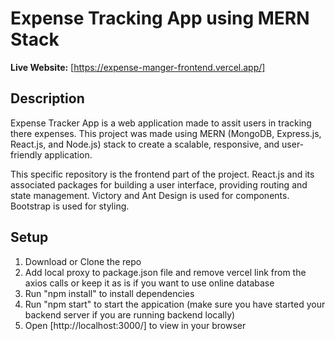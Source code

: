 # Expense Tracking App using MERN Stack
**Live Website:** [https://expense-manger-frontend.vercel.app/]

## Description 
Expense Tracker App is a web application made to assit users in tracking there expenses. This project was made using MERN (MongoDB, Express.js, React.js, and Node.js) stack to create a scalable, responsive, and user-friendly application.

This specific repository is the frontend part of the project. React.js and its associated packages for building a user interface, providing routing and state management. Victory and Ant Design is used for components. Bootstrap is used for styling. 

## Setup
1. Download or Clone the repo
2. Add local proxy to package.json file and remove vercel link from the axios calls or keep it as is if you want to use online database
3. Run "npm install" to install dependencies
4. Run "npm start" to start the appication (make sure you have started your backend server if you are running backend locally)
5. Open [http://localhost:3000/] to view in your browser 
